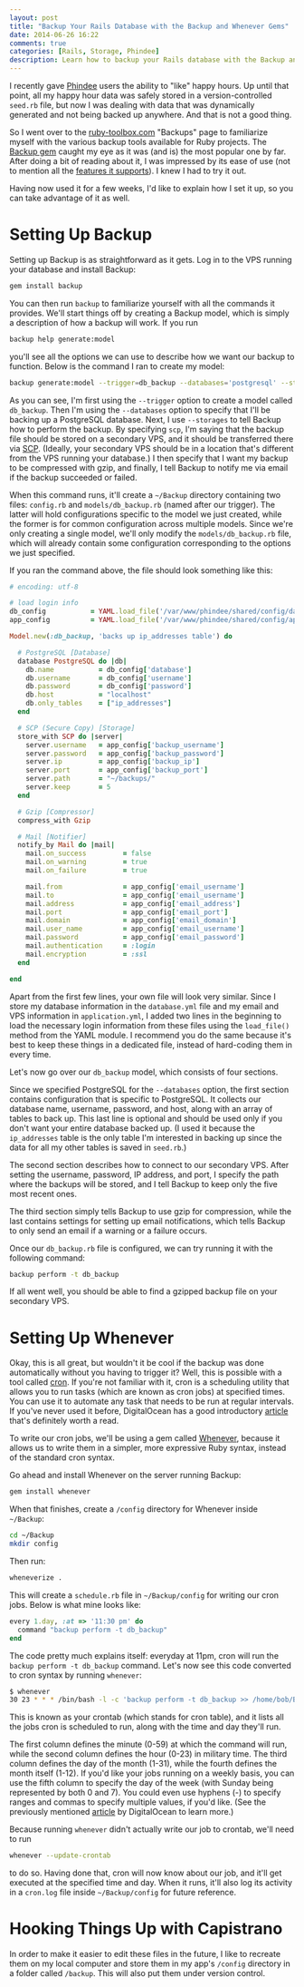```yaml
---
layout: post
title: "Backup Your Rails Database with the Backup and Whenever Gems"
date: 2014-06-26 16:22
comments: true
categories: [Rails, Storage, Phindee]
description: Learn how to backup your Rails database with the Backup and Whenever gems.
---
```


I recently gave [Phindee](http://phindee.com/) users the ability to "like" happy hours. Up until that point, all my happy hour data was safely stored in a version-controlled `seed.rb` file, but now I was dealing with data that was dynamically generated and not being backed up anywhere. And that is not a good thing.

<!-- mroe -->

So I went over to the [ruby-toolbox.com](https://www.ruby-toolbox.com/categories/backups) "Backups" page to familiarize myself with the various backup tools available for Ruby projects. The [Backup gem](https://github.com/meskyanichi/backup) caught my eye as it was (and is) the most popular one by far. After doing a bit of reading about it, I was impressed by its ease of use (not to mention all the [features it supports](http://meskyanichi.github.io/backup/v4/)). I knew I had to try it out.

Having now used it for a few weeks, I'd like to explain how I set it up, so you can take advantage of it as well.

# Setting Up Backup

Setting up Backup is as straightforward as it gets. Log in to the VPS running your database and install Backup:

``` bash
gem install backup
```

You can then run `backup` to familiarize yourself with all the commands it provides. We'll start things off by creating a Backup model, which is simply a description of how a backup will work. If you run 

``` bash
backup help generate:model
```

you'll see all the options we can use to describe how we want our backup to function. Below is the command I ran to create my model:

``` bash
backup generate:model --trigger=db_backup --databases='postgresql' --storages='scp' --compressor='gzip' --notifiers='mail'
```

As you can see, I'm first using the `--trigger` option to create a model called `db_backup`. Then I'm using the `--databases` option to specify that I'll be backing up a PostgreSQL database. Next, I use `--storages` to tell Backup how to perform the backup. By specifying `scp`, I'm saying that the backup file should be stored on a secondary VPS, and it should be transferred there via [SCP](https://en.wikipedia.org/wiki/Secure_copy). (Ideally, your secondary VPS should be in a location that's different from the VPS running your database.) I then specify that I want my backup to be compressed with gzip, and finally, I tell Backup to notify me via email if the backup succeeded or failed.

When this command runs, it'll create a `~/Backup` directory containing two files: `config.rb` and `models/db_backup.rb` (named after our trigger). The latter will hold configurations specific to the model we just created, while the former is for common configuration across multiple models. Since we're only creating a single model, we'll only modify the `models/db_backup.rb` file, which will already contain some configuration corresponding to the options we just specified.

If you ran the command above, the file should look something like this:

``` ruby db_backup.rb
# encoding: utf-8

# load login info
db_config           = YAML.load_file('/var/www/phindee/shared/config/database.yml')['production']
app_config          = YAML.load_file('/var/www/phindee/shared/config/application.yml')

Model.new(:db_backup, 'backs up ip_addresses table') do

  # PostgreSQL [Database]
  database PostgreSQL do |db|
    db.name           = db_config['database']
    db.username       = db_config['username']
    db.password       = db_config['password']
    db.host           = "localhost"
    db.only_tables    = ["ip_addresses"]
  end

  # SCP (Secure Copy) [Storage]
  store_with SCP do |server|
    server.username   = app_config['backup_username']
    server.password   = app_config['backup_password']
    server.ip         = app_config['backup_ip']
    server.port       = app_config['backup_port']
    server.path       = "~/backups/"
    server.keep       = 5
  end

  # Gzip [Compressor]
  compress_with Gzip

  # Mail [Notifier]
  notify_by Mail do |mail|
    mail.on_success         = false
    mail.on_warning         = true
    mail.on_failure         = true

    mail.from               = app_config['email_username']
    mail.to                 = app_config['email_username']
    mail.address            = app_config['email_address']
    mail.port               = app_config['email_port']
    mail.domain             = app_config['email_domain']
    mail.user_name          = app_config['email_username']
    mail.password           = app_config['email_password']
    mail.authentication     = :login
    mail.encryption         = :ssl
  end

end
```

Apart from the first few lines, your own file will look very similar. Since I store my database information in the `database.yml` file and my email and VPS information in `application.yml`, I added two lines in the beginning to load the necessary login information from these files using the `load_file()` method from the YAML module. I recommend you do the same because it's best to keep these things in a dedicated file, instead of hard-coding them in every time.

Let's now go over our `db_backup` model, which consists of four sections.

Since we specified PostgreSQL for the `--databases` option, the first section contains configuration that is specific to PostgreSQL. It collects our database name, username, password, and host, along with an array of tables to back up. This last line is optional and should be used only if you don't want your entire database backed up. (I used it because the `ip_addresses` table is the only table I'm interested in backing up since the data for all my other tables is saved in `seed.rb`.)

The second section describes how to connect to our secondary VPS. After setting the username, password, IP address, and port, I specify the path where the backups will be stored, and I tell Backup to keep only the five most recent ones.

The third section simply tells Backup to use gzip for compression, while the last contains settings for setting up email notifications, which tells Backup to only send an email if a warning or a failure occurs.

Once our `db_backup.rb` file is configured, we can try running it with the following command:

``` bash
backup perform -t db_backup
```

If all went well, you should be able to find a gzipped backup file on your secondary VPS.

# Setting Up Whenever

Okay, this is all great, but wouldn't it be cool if the backup was done automatically without you having to trigger it? Well, this is possible with a tool called [cron](https://en.wikipedia.org/wiki/Cron). If you're not familiar with it, cron is a scheduling utility that allows you to run tasks (which are known as cron jobs) at specified times. You can use it to automate any task that needs to be run at regular intervals. If you've never used it before, DigitalOcean has a good introductory [article](https://www.digitalocean.com/community/tutorials/how-to-schedule-routine-tasks-with-cron-and-anacron-on-a-vps) that's definitely worth a read.

To write our cron jobs, we'll be using a gem called [Whenever](https://github.com/javan/whenever), because it allows us to write them in a simpler, more expressive Ruby syntax, instead of the standard cron syntax.

Go ahead and install Whenever on the server running Backup:

``` bash
gem install whenever
```

When that finishes, create a `/config` directory for Whenever inside `~/Backup`:

``` bash
cd ~/Backup
mkdir config
```

Then run:

``` bash
wheneverize .
```

This will create a `schedule.rb` file in `~/Backup/config` for writing our cron jobs. Below is what mine looks like:

``` ruby schedule.rb
every 1.day, :at => '11:30 pm' do
  command "backup perform -t db_backup"
end

```

The code pretty much explains itself: everyday at 11pm, cron will run the `backup perform -t db_backup` command. Let's now see this code converted to cron syntax by running `whenever`:

``` bash
$ whenever
30 23 * * * /bin/bash -l -c 'backup perform -t db_backup >> /home/bob/Backup/config/cron.log 2>&1'
```

This is known as your crontab (which stands for cron table), and it lists all the jobs cron is scheduled to run, along with the time and day they'll run.

The first column defines the minute (0-59) at which the command will run, while the second column defines the hour (0-23) in military time. The third  column defines the day of the month (1-31), while the fourth defines the month itself (1-12). If you'd like your jobs running on a weekly basis, you can use the fifth column to specify the day of the week (with Sunday being represented by both 0 and 7). You could even use hyphens (-) to specify ranges and commas to specify multiple values, if you'd like. (See the previously mentioned [article](https://www.digitalocean.com/community/tutorials/how-to-schedule-routine-tasks-with-cron-and-anacron-on-a-vps) by DigitalOcean to learn more.)

Because running `whenever` didn't actually write our job to crontab, we'll need to run 

``` bash
whenever --update-crontab
```

to do so. Having done that, cron will now know about our job, and it'll get executed at the specified time and day. When it runs, it'll also log its activity in a `cron.log` file inside `~/Backup/config` for future reference.

# Hooking Things Up with Capistrano

In order to make it easier to edit these files in the future, I like to recreate them on my local computer and store them in my app's `/config` directory in a folder called `/backup`. This will also put them under version control.